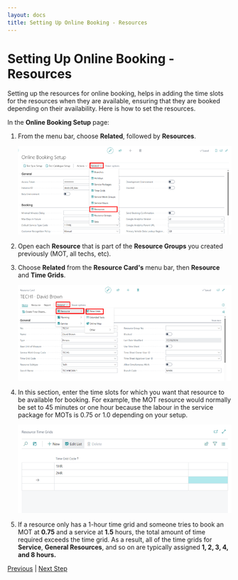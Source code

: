 ```yaml
---
layout: docs
title: Setting Up Online Booking - Resources
---
```


# Setting Up Online Booking - Resources
Setting up the resources for online booking, helps in adding the time slots for the resources when they are available, ensuring that they are booked depending on their availability. Here is how to set the resources.

In the **Online Booking Setup** page:
1. From the menu bar, choose **Related**, followed by **Resources**.

   ![](media/garagehive-onlinebooking-resources1.png)

2. Open each **Resource** that is part of the **Resource Groups** you created previously (MOT, all techs, etc).
3. Choose **Related** from the **Resource Card's** menu bar, then **Resource** and **Time Grids**.

    ![](media/garagehive-onlinebooking-resources2.png)

4. In this section, enter the time slots for which you want that resource to be available for booking. For example, the MOT resource would normally be set to 45 minutes or one hour because the labour in the service package for MOTs is 0.75 or 1.0 depending on your setup.

   ![](media/garagehive-onlinebooking-resources3.png)

5. If a resource only has a 1-hour time grid and someone tries to book an MOT at **0.75** and a service at **1.5** hours, the total amount of time required exceeds the time grid. As a result, all of the time grids for **Service**, **General Resources**, and so on are typically assigned **1, 2, 3, 4, and 8 hours.** 
 

[Previous](/docs/garagehive-onlinebooking-service-workgroups-and-service-hours.html) | [Next Step](/docs/garagehive-onlinebooking-resource-groups.html)